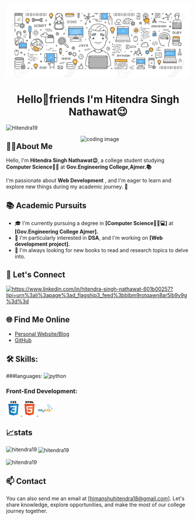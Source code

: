 ![logo](https://github.com/Hitendra19/Hitendra19/blob/main/68747470733a2f2f70726576696577732e31323372662e636f6d2f696d616765732f6b617270656e6b6f696c69612f6b617270656e6b6f696c6961313830362f6b617270656e6b6f696c69613138303630303031312f3130323938383830362d76656.jpg)


<h1 align="center">Hello👋friends I'm Hitendra Singh Nathawat😉</h1>
<p align="left"> <img src="https://komarev.com/ghpvc/?username=Hitendra19&label=Profile%20views&color=0e75b6&style=flat" alt="Hitendra19" /> </p>


<img align="right" alt ="coding image" width="300" src="https://user-images.githubusercontent.com/74038190/241764371-9d0fd0c4-5c7f-4122-b884-64a1e1685d2d.gif">
 

## 🧑‍💻About Me  

Hello, I'm **Hitendra Singh Nathawat😉**, a college student studying **Computer Science👨‍💻** at **Gov.Engineering College,Ajmer.📚**

I'm passionate about **Web Development** , and I'm eager to learn and explore new things during my academic journey. 🌱

## 📚 Academic Pursuits

- 🎓 I'm currently pursuing a degree in **[Computer Science🧑‍💻💻]** at **[Gov.Engineering College Ajmer].**
- 📝 I'm particularly interested in ****DSA****, and I'm working on **[Web development project].**
- 📖 I'm always looking for new books to read and research topics to delve into.

<!--## 💻 Side Projects

Apart from my coursework, I also enjoy working on side projects:

- 🚀 I'm building [Side Project Name] - [Brief Project Description].
- 💡 I'm actively involved in [Student Organization/Club], where I [Your Role or Contributions].
- 🌐 I'm contributing to open-source projects, including [Project Name], which [Project Description].

## 🌱 Extracurricular Activities

I believe in a balanced life, so I'm involved in various extracurricular activities:

- 🏆 I participate in [Sports or Other Physical Activities].
- 📢 I'm a member of the [College Club or Organization] and help organize [Events or Initiatives].
- 🎤 I occasionally perform at open mics and showcase my [Talent or Hobby].-->

## 💬 Let's Connect
<p align="left">
<a href="https://linkedin.com/in/https://www.linkedin.com/in/hitendra-singh-nathawat-601b00257?lipi=urn%3ali%3apage%3ad_flagship3_feed%3bblbm9rotqawn8ar5lb9y9g%3d%3d" target="blank"><img align="center" src="https://raw.githubusercontent.com/rahuldkjain/github-profile-readme-generator/master/src/images/icons/Social/linked-in-alt.svg" alt="https://www.linkedin.com/in/hitendra-singh-nathawat-601b00257?lipi=urn%3ali%3apage%3ad_flagship3_feed%3bblbm9rotqawn8ar5lb9y9g%3d%3d" height="30" width="40" /></a>
</p>


## 🌐 Find Me Online

- [Personal Website/Blog](https://www.yourwebsite.com)
- [GitHub](https://github.com/yourusername)
  
## 🛠️ Skills:
###languages:
![python](https://img.shields.io/badges/Python-3776AB?style=for-the-badge&logo=python&logoColor=white )


### Front-End Development:
<p align="left"> 
 <a href="https://www.w3schools.com/css/" target="_blank" rel="noreferrer"> <img src="https://raw.githubusercontent.com/devicons/devicon/master/icons/css3/css3-original-wordmark.svg" alt="css3" width="40" height="40"/> </a> 
 <a href="https://www.w3.org/html/" target="_blank" rel="noreferrer"> <img src="https://raw.githubusercontent.com/devicons/devicon/master/icons/html5/html5-original-wordmark.svg" alt="html5" width="40" height="40"/> 
 </a> <a href="https://www.mysql.com/" target="_blank" rel="noreferrer"> <img src="https://raw.githubusercontent.com/devicons/devicon/master/icons/mysql/mysql-original-wordmark.svg" alt="mysql" width="40" height="40"/> </a> 

</p>

## 📈stats
<p><img align="left" src="https://github-readme-stats.vercel.app/api/top-langs?username=hitendra19&show_icons=true&locale=en&layout=compact" alt="hitendra19" /></p>

<p>&nbsp;<img align="center" src="https://github-readme-stats.vercel.app/api?username=hitendra19&show_icons=true&locale=en" alt="hitendra19" /></p>

<p><img align="center" src="https://github-readme-streak-stats.herokuapp.com/?user=hitendra19&" alt="hitendra19" /></p>

## 📫 Contact

You can also send me an email at [himanshuhitendra18@gmail.com]. Let's share knowledge, explore opportunities, and make the most of our college journey together.

<!-- Customize this template with your own information and additional sections as needed. -->

<!---
Hitendra19/Hitendra19 is a ✨ special ✨ repository because its `README.md` (this file) appears on your GitHub profile.
You can click the Preview link to take a look at your changes.
--->
